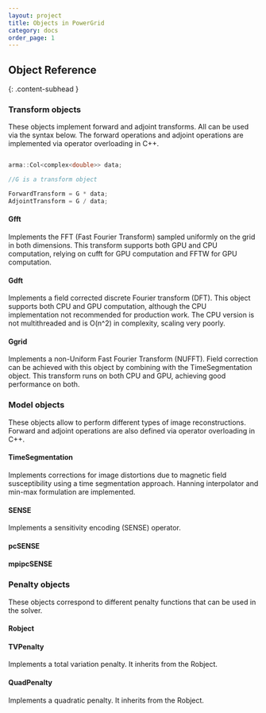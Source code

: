 ```yaml
---
layout: project
title: Objects in PowerGrid
category: docs
order_page: 1
---
```


## Object Reference
{: .content-subhead }


### Transform objects

These objects implement forward and adjoint transforms. All can be used via the syntax below. The forward operations and adjoint operations are implemented via operator overloading in C++.

```C++

arma::Col<complex<double>> data;

//G is a transform object

ForwardTransform = G * data;
AdjointTransform = G / data;
```

#### Gfft

Implements the FFT (Fast Fourier Transform) sampled uniformly on the grid in both dimensions. This transform supports both GPU and CPU computation, relying on cufft for GPU computation and FFTW for GPU computation.

#### Gdft

Implements a field corrected discrete Fourier transform (DFT). This object supports both CPU and GPU computation, although the CPU implementation not recommended for production work. The CPU version is not multithreaded and is O(n^2) in complexity, scaling very poorly.

#### Ggrid

Implements a non-Uniform Fast Fourier Transform (NUFFT). Field correction can be achieved with this object by combining with the TimeSegmentation object. This transform runs on both CPU and GPU, achieving good performance on both.

### Model objects

These objects allow to perform different types of image reconstructions. Forward and adjoint operations are also defined via operator overloading in C++.

#### TimeSegmentation

Implements corrections for image distortions due to magnetic field susceptibility using a time segmentation approach. Hanning interpolator and min-max formulation are implemented.

#### SENSE

Implements a sensitivity encoding (SENSE) operator.

#### pcSENSE

#### mpipcSENSE

### Penalty objects

These objects correspond to different penalty functions that can be used in the solver.

#### Robject


#### TVPenalty

Implements a total variation penalty. It inherits from the Robject.

#### QuadPenalty

Implements a quadratic penalty. It inherits from the Robject.
